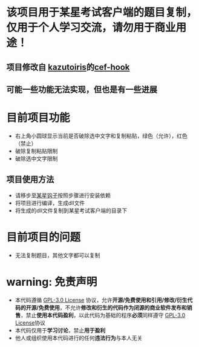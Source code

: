 # 该项目用于某星考试客户端的题目复制，仅用于个人学习交流，请勿用于商业用途！
## 项目修改自 [kazutoiris](https://github.com/kazutoiris)的[cef-hook](https://github.com/kazutoiris/cef-hook)
## 可能一些功能无法实现，但也是有一些进展
# 目前项目功能
- 右上角小圆球显示当前是否破除选中文字和复制粘贴，绿色（允许），红色（禁止）
- 破除复制粘贴限制
- 破除选中文字限制

## 项目使用方法
- 请移步至[某星钩子](https://www.52pojie.cn/thread-1995491-1-1.html)按照步骤进行安装依赖
- 将项目进行编译，生成dll文件
- 将生成的dll文件复制到某星考试客户端的目录下


# 目前项目的问题
- 无法复制题目，其他文字都可以复制

# warning: 免责声明
- 本代码遵循 [GPL-3.0 License](https://github.com/SJYssr/cef_cx_copy_tool/blob/main/LICENSE) 协议，允许**开源/免费使用和引用/修改/衍生代码的开源/免费使用**，不允许**修改和衍生的代码作为闭源的商业软件发布和销售**，禁止**使用本代码盈利**，以此代码为基础的程序**必须**同样遵守 [GPL-3.0 License](https://github.com/SJYssr/cef_cx_copy_tool/blob/main/LICENSE)协议
- 本代码仅用于**学习讨论**，禁止**用于盈利**
- 他人或组织使用本代码进行的任何**违法行为**与本人无关